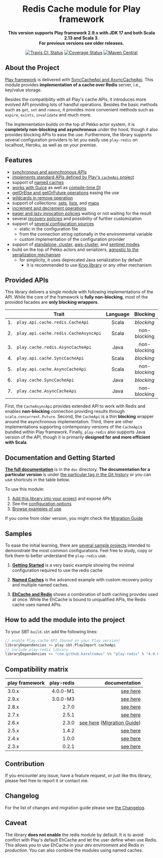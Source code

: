 <div align="center">

  # Redis Cache module for Play framework

  **This version supports Play framework 2.9.x with JDK 17 and both Scala 2.13 and Scala 3.**<br/>
  **For previous versions see older releases.**

  [![Travis CI: Status](https://travis-ci.org/KarelCemus/play-redis.svg?branch=master)](https://travis-ci.org/KarelCemus/play-redis)
  [![Coverage Status](https://coveralls.io/repos/github/KarelCemus/play-redis/badge.svg?branch=master)](https://coveralls.io/github/KarelCemus/play-redis?branch=master)
  [![Maven Central](https://maven-badges.herokuapp.com/maven-central/com.github.karelcemus/play-redis_2.13/badge.svg)](https://maven-badges.herokuapp.com/maven-central/com.github.karelcemus/play-redis_2.13)

</div>


## About the Project

[Play framework](https://playframework.com/) is delivered with
[SyncCacheApi and AsyncCacheApi](https://playframework.com/documentation/2.8.x/ScalaCache).
This module provides **implementation of a cache over Redis** server, i.e., key/value storage.

Besides the compatibility with all Play's cache APIs,
it introduces more evolved API providing lots of handful
operations. Besides the basic methods such as `get`, `set`
and `remove`, it provides more convenient methods such as
`expire`, `exists`, `invalidate` and much more.

The implementation builds on the top of Pekko actor system,
it is **completely non-blocking and asynchronous** under
the hood, though it also provides blocking APIs to ease
the use. Furthermore, the library supports several configuration
providers to let you easily use `play-redis` on localhost, Heroku,
as well as on your premise.


## Features

- [synchronous and asynchronous APIs](#provided-apis)
- [implements standard APIs defined by Play's `cacheApi` project](#provided-apis)
- support of [named caches](https://github.com/KarelCemus/play-redis/blob/4.0.0-M1/doc/20-configuration.md#named-caches)
- [works with Guice](https://github.com/KarelCemus/play-redis/blob/4.0.0-M1/doc/40-migration.md#runtime-time-dependency-injection) as well as [compile-time DI](https://github.com/KarelCemus/play-redis/blob/4.0.0-M1/doc/40-migration.md#compile-time-dependency-injection)
- [getOrElse and getOrFuture operations](https://github.com/KarelCemus/play-redis/blob/4.0.0-M1/doc/30-how-to-use.md#use-of-cacheapi) easing the use
- [wildcards in remove operation](https://github.com/KarelCemus/play-redis/blob/4.0.0-M1/doc/30-how-to-use.md#use-of-cacheapi)
- support of collections: [sets](https://github.com/KarelCemus/play-redis/blob/4.0.0-M1/doc/30-how-to-use.md#use-of-sets), [lists](https://github.com/KarelCemus/play-redis/blob/4.0.0-M1/doc/30-how-to-use.md#use-of-lists), and [maps](https://github.com/KarelCemus/play-redis/blob/4.0.0-M1/doc/30-how-to-use.md#use-of-maps)
- [increment and decrement operations](https://github.com/KarelCemus/play-redis/blob/4.0.0-M1/doc/30-how-to-use.md#use-of-cacheapi)
- [eager and lazy invocation policies](https://github.com/KarelCemus/play-redis/blob/4.0.0-M1/doc/20-configuration.md#eager-and-lazy-invocation) waiting or not waiting for the result
- several [recovery policies](https://github.com/KarelCemus/play-redis/blob/4.0.0-M1/doc/20-configuration.md#recovery-policy) and possibility of further customization
- support of [several configuration sources](https://github.com/KarelCemus/play-redis/blob/4.0.0-M1/doc/20-configuration.md#running-in-different-environments)
    - static in the configuration file
    - from the connection string optionally in the environmental variable
    - custom implementation of the configuration provider
- support of [standalone, cluster,](https://github.com/KarelCemus/play-redis/blob/4.0.0-M1/doc/20-configuration.md#standalone-vs-cluster)
  [aws-cluster,](https://github.com/KarelCemus/play-redis/blob/4.0.0-M1/doc/20-configuration.md#aws-cluster)
  and [sentinel modes](https://github.com/KarelCemus/play-redis/blob/4.0.0-M1/doc/20-configuration.md#sentinel)
- build on the top of Pekko actors and serializers, [agnostic to the serialization mechanism](https://github.com/KarelCemus/play-redis/blob/4.0.0-M1/doc/20-configuration.md#limitation-of-data-serialization)
    - for simplicity, it uses deprecated Java serialization by default
      - it is recommended to use [Kryo library](https://github.com/romix/akka-kryo-serialization) or any other mechanism


## Provided APIs

This library delivers a single module with following implementations of the API. While the core
of the framework is **fully non-blocking**, most of the provided facades are **only blocking wrappers**.

<center>

|    | Trait                                | Language | Blocking     | Features |
| -- | ------------------------------------ | :------: | :----------: | :------: |
| 1. | `play.api.cache.redis.CacheApi`      | Scala    | *blocking*   | advanced |
| 2. | `play.api.cache.redis.CacheAsyncApi` | Scala    | non-blocking | advanced |
| 3. | `play.cache.redis.AsyncCacheApi`     | Java     | non-blocking | advanced |
| 4. | `play.api.cache.SyncCacheApi`        | Scala    | *blocking*   | basic    |
| 5. | `play.api.cache.AsyncCacheApi`       | Scala    | non-blocking | basic    |
| 6. | `play.cache.SyncCacheApi`            | Java     | *blocking*   | basic    |
| 7. | `play.cache.AsyncCacheApi`           | Java     | non-blocking | basic    |

</center>

First, the `CacheAsyncApi` provides extended API to work with Redis and enables **non-blocking**
connection providing results through `scala.concurrent.Future`.
Second, the `CacheApi` is a thin **blocking** wrapper around the asynchronous implementation.
Third, there are other implementations supporting contemporary versions of the `CacheApi`s
bundled within Play framework. Finally, `play-redis` also supports Java version of the API,
though it is primarily **designed for and more efficient with Scala**.


## Documentation and Getting Started

**[The full documentation](https://github.com/KarelCemus/play-redis/)**
is in the `doc` directory. **The documentation for a particular version**
is under [the particular tag in the Git history](https://github.com/KarelCemus/play-redis/releases)
or you can use shortcuts in the table below.

To use this module:

1. [Add this library into your project](https://github.com/KarelCemus/play-redis/blob/4.0.0-M1/doc/10-integration.md) and expose APIs
1. See the [configuration options](https://github.com/KarelCemus/play-redis/blob/4.0.0-M1/doc/20-configuration.md)
1. [Browse examples of use](https://github.com/KarelCemus/play-redis/blob/4.0.0-M1/doc/30-how-to-use.md)

If you come from older version, you might check the [Migration Guide](https://github.com/KarelCemus/play-redis/blob/4.0.0-M1/doc/40-migration.md)


## Samples

To ease the initial learning, there are
[several sample projects](https://github.com/KarelCemus/play-redis-samples)
intended to demonstrate the most common configurations. Feel free
to study, copy or fork them to better understand the `play-redis` use.


1. [**Getting Started**](https://github.com/KarelCemus/play-redis-samples/tree/master/hello_world) is a very basic example showing the
minimal configuration required to use the redis cache

1. [**Named Caches**](https://github.com/KarelCemus/play-redis-samples/tree/master/named_caches) is the advanced example with custom recovery policy and multiple named caches.

1. [**EhCache and Redis**](https://github.com/KarelCemus/play-redis-samples/tree/master/redis_and_ehcache) shows a combination of both caching provides used at once.
While the EhCache is bound to unqualified APIs, the Redis cache uses named APIs.


## How to add the module into the project

To your SBT `build.sbt` add the following lines:

```scala
// enable Play cache API (based on your Play version)
libraryDependencies += play.sbt.PlayImport.cacheApi
// include play-redis library
libraryDependencies += "com.github.karelcemus" %% "play-redis" % "4.0.0-M1"
```


## Compatibility matrix

| play framework |                          play-redis |                                                                                                                                                          documentation |
|----------------|------------------------------------:|-----------------------------------------------------------------------------------------------------------------------------------------------------------------------:|
| 3.0.x          | <!-- Play 3.0 -->4.0.0-M1<!-- / --> |                                                                                           [see here](https://github.com/KarelCemus/play-redis/blob/4.0.0-M1/README.md) |
| 2.9.x          | <!-- Play 2.9 -->3.0.0-M3<!-- / --> |                                                                                           [see here](https://github.com/KarelCemus/play-redis/blob/3.0.0-M3/README.md) |
| 2.8.x          |    <!-- Play 2.8 -->2.7.0<!-- / --> |                                                                                              [see here](https://github.com/KarelCemus/play-redis/blob/2.7.0/README.md) |
| 2.7.x          |    <!-- Play 2.7 -->2.5.1<!-- / --> |                                                                                              [see here](https://github.com/KarelCemus/play-redis/blob/2.5.1/README.md) |
| 2.6.x          |    <!-- Play 2.6 -->2.3.0<!-- / --> | [see here](https://github.com/KarelCemus/play-redis/blob/2.3.0/README.md) ([Migration Guide](https://github.com/KarelCemus/play-redis/blob/2.3.0/doc/40-migration.md)) |
| 2.5.x          |    <!-- Play 2.5 -->1.4.2<!-- / --> |                                                                                              [see here](https://github.com/KarelCemus/play-redis/blob/1.4.2/README.md) |
| 2.4.x          |    <!-- Play 2.4 -->1.0.0<!-- / --> |                                                                                              [see here](https://github.com/KarelCemus/play-redis/blob/1.0.0/README.md) |
| 2.3.x          |    <!-- Play 2.3 -->0.2.1<!-- / --> |                                                                                              [see here](https://github.com/KarelCemus/play-redis/blob/0.2.1/README.md) |


## Contribution

If you encounter any issue, have a feature request, or just
like this library, please feel free to report it or contact me.


## Changelog

For the list of changes and migration guide please see
[the Changelog](https://github.com/KarelCemus/play-redis/blob/4.0.0-M1/CHANGELOG.md).


## Caveat

The library **does not enable** the redis module by default. It is to avoid conflict with Play's default EhCache
and let the user define when use Redis. This allows you to use EhCache in your *dev* environment and
Redis in *production*. You can also combine the modules using named caches.
